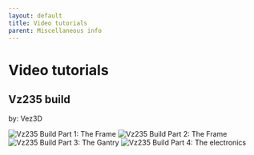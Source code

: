 ```yaml
---
layout: default
title: Video tutorials
parent: Miscellaneous info
---
```


# Video tutorials

## Vz235 build

by: Vez3D

![Vz235 Build Part 1: The Frame](https://www.youtube.com/watch?v=d9kQt_cF3Xo)
![Vz235 Build Part 2: The Frame](https://www.youtube.com/watch?v=1hXNWs6Stjs)
![Vz235 Build Part 3: The Gantry](https://www.youtube.com/embed/lP59PClF_PU)
![Vz235 Build Part 4: The electronics](https://www.youtube.com/watch?v=bEGVnYrXJG4&t=3s)

